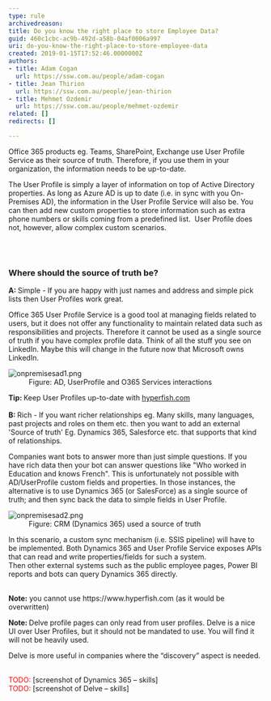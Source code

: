 ```yaml
---
type: rule
archivedreason: 
title: Do you know the right place to store Employee Data?
guid: 460c1cbc-ac9b-492d-a58b-04af0006a997
uri: do-you-know-the-right-place-to-store-employee-data
created: 2019-01-15T17:52:46.0000000Z
authors:
- title: Adam Cogan
  url: https://ssw.com.au/people/adam-cogan
- title: Jean Thirion
  url: https://ssw.com.au/people/jean-thirion
- title: Mehmet Ozdemir
  url: https://ssw.com.au/people/mehmet-ozdemir
related: []
redirects: []

---
```



<p class="ssw15-rteElement-P">Office 365 products eg. Teams, SharePoint, Exchange use User Profile Service as their source of truth. Therefore, if you use them in your organization, the information needs to be up-to-date.</p><p class="ssw15-rteElement-P">The User Profile is simply a layer of information on top of Active Directory properties. As long as Azure AD is up to date (i.e. in sync with you On-Premises AD), the information in the User Profile Service will also be. You can then add new custom properties to store information such as extra phone numbers or skills coming from a predefined list. &#160;User Profile does not, however, allow complex custom scenarios.<br></p>
<br><excerpt class='endintro'></excerpt><br>
<h3 class="ssw15-rteElement-H3">Where should the source of truth be?</h3><p class="ssw15-rteElement-P">
   <b>A&#58; </b>Simple - If you are happy with just names and address and simple pick lists then User Profiles work great.</p><p>Office 365 User Profile Service is a good tool at managing fields related to users, but it does not offer any functionality to maintain related data such as responsibilities and projects. Therefore it cannot be used as a single source of truth if you have complex profile data. Think of all the stuff you see on LinkedIn. Maybe this will change in the future now that Microsoft owns LinkedIn.<br></p><dl class="image"><dt> 
      <img src="/PublishingImages/onpremisesad1.png" alt="onpremisesad1.png" /> 
   </dt><dd>Figure&#58; AD, UserProfile and O365 Services interactions </dd></dl><p>
   <b>Tip&#58; </b>Keep User Profiles up-to-date with 
   <a href="https&#58;//www.hyperfish.com/">hyperfish.com </a>
   <br>
   <br>
   <b>B&#58; </b>Rich - If you want richer relationships eg. Many skills, many languages, past projects and roles on them etc. then&#160;you want to add an external 'Source of truth' Eg. Dynamics 365, Salesforce etc. that supports that kind of relationships.<br></p><p class="ssw15-rteElement-P">Companies want bots to answer more than just simple questions. If you have rich data then your bot can answer questions like &quot;Who worked in Education and knows French&quot;.&#160;This is unfortunately not possible with AD/UserProfile custom fields and properties. In those instances, the alternative is to use Dynamics 365&#160;(or SalesForce) as a single source of truth; and then sync back the data to simple fields in User Profile.​​<br></p><dl class="image"><dt><img src="/PublishingImages/onpremisesad2.png" alt="onpremisesad2.png" /></dt><dd>Figure&#58; CRM (Dynamics 365) used a source of truth</dd></dl>
​In this scenario, a custom sync mechanism (i.e. SSIS pipeline) will have to be implemented. Both Dynamics 365 and User Profile Service exposes APIs that can read and write properties/fields for such a system.<div>Then other external systems such as the public employee pages, Power BI reports and bots can query Dynamics 365&#160;directly.<br><br><p class="ssw15-rteElement-P">
   <b>Note&#58;</b> you cannot use https&#58;//www.hyperfish.com (as it would be overwritten) 
   <br></p><p>
   <b>Note&#58; </b>Delve profile pages can only read from user profiles. Delve is a nice UI over User Profiles, but it should not be mandated to use. You will find it will not be heavily used.</p><p class="ssw15-rteElement-P">Delve is more useful in companies where the “discovery” aspect is needed.</p><p>
   <br>
   <span style="color&#58;#ff0000;">TODO&#58;&#160;</span>[screenshot of Dynamics 365&#160;– skills]<br><span style="color&#58;#ff0000;">TODO&#58;</span>&#160;[screenshot of Delve – skills]​<br></p></div>


